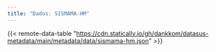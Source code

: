 ```yaml
---
title: "Dados: SISMAMA-HM"
---
```


{{< remote-data-table "https://cdn.statically.io/gh/dankkom/datasus-metadata/main/metadata/data/sismama-hm.json" >}}

